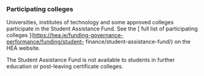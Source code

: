 ###  Participating colleges

Universities, institutes of technology and some approved colleges participate
in the Student Assistance Fund. See the [ full list of participating colleges
](https://hea.ie/funding-governance-performance/funding/student-
finance/student-assistance-fund/) on the HEA website.

The Student Assistance Fund is not available to students in further education
or post-leaving certificate colleges.
